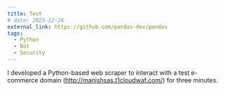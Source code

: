```yaml
---
title: Test
# date: 2023-12-26
external_link: https://github.com/pandas-dev/pandas
tags:
  - Python
  - Bot
  - Security
---
```


I developed a Python-based web scraper to interact with 
a test e-commerce domain (http://manishsas.t1cloudwaf.com/) 
for three minutes.

